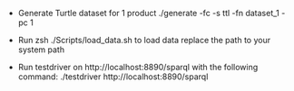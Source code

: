 - Generate Turtle dataset for 1 product
./generate -fc -s ttl -fn dataset_1 -pc 1

- Run zsh ./Scripts/load_data.sh to load data
replace the path to your system path

- Run testdriver on http://localhost:8890/sparql with the following command:
./testdriver http://localhost:8890/sparql